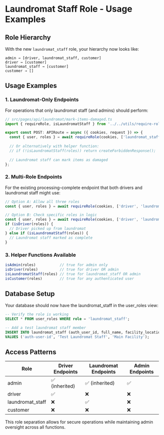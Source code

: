# Laundromat Staff Role - Usage Examples

## Role Hierarchy
With the new `laundromat_staff` role, your hierarchy now looks like:

```
admin → [driver, laundromat_staff, customer]
driver → [customer]
laundromat_staff → [customer]
customer → []
```

## Usage Examples

### 1. Laundromat-Only Endpoints
For operations that only laundromat staff (and admins) should perform:

```typescript
// src/pages/api/laundromat/mark-items-damaged.ts
import { requireRole, isLaundromatStaff } from '../../utils/require-role';

export const POST: APIRoute = async ({ cookies, request }) => {
  const { user, roles } = await requireRole(cookies, ['laundromat_staff', 'admin']);
  
  // Or alternatively with helper function:
  // if (!isLaundromatStaff(roles)) return createForbiddenResponse();
  
  // Laundromat staff can mark items as damaged
};
```

### 2. Multi-Role Endpoints
For the existing processing-complete endpoint that both drivers and laundromat staff might use:

```typescript
// Option A: Allow all three roles
const { user, roles } = await requireRole(cookies, ['driver', 'laundromat_staff', 'admin']);

// Option B: Check specific roles in logic
const { user, roles } = await requireRole(cookies, ['driver', 'laundromat_staff', 'admin']);
if (isDriver(roles)) {
  // Driver picked up from laundromat
} else if (isLaundromatStaff(roles)) {
  // Laundromat staff marked as complete
}
```

### 3. Helper Functions Available
```typescript
isAdmin(roles)           // true for admin only
isDriver(roles)          // true for driver OR admin  
isLaundromatStaff(roles) // true for laundromat_staff OR admin
isCustomer(roles)        // true for any authenticated user
```

## Database Setup
Your database should now have the laundromat_staff in the user_roles view:

```sql
-- Verify the role is working
SELECT * FROM user_roles WHERE role = 'laundromat_staff';

-- Add a test laundromat staff member  
INSERT INTO laundromat_staff (auth_user_id, full_name, facility_location) 
VALUES ('auth-user-id', 'Test Laundromat Staff', 'Main Facility');
```

## Access Patterns

| Role | Driver Endpoints | Laundromat Endpoints | Admin Endpoints |
|------|------------------|---------------------|-----------------|
| admin | ✅ (inherited) | ✅ (inherited) | ✅ |
| driver | ✅ | ❌ | ❌ |
| laundromat_staff | ❌ | ✅ | ❌ |
| customer | ❌ | ❌ | ❌ |

This role separation allows for secure operations while maintaining admin oversight across all functions.